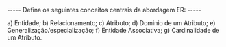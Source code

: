 ----- Defina os seguintes conceitos centrais da abordagem ER: -----

a) Entidade;
b) Relacionamento;
c) Atributo;
d) Dominio de um Atributo;
e) Generalização/especialização;
f) Entidade Associativa;
g) Cardinalidade de um Atributo.
